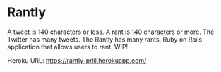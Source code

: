 # Rantly


A tweet is 140 characters or less. A rant is 140 characters or more.
The Twitter has many tweets. The Rantly has many rants.
Ruby on Rails application that allows users to rant. WIP!

Heroku URL:
https://rantly-prill.herokuapp.com/
